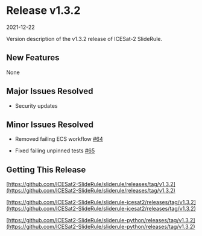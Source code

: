 # Release v1.3.2

2021-12-22

Version description of the v1.3.2 release of ICESat-2 SlideRule.

## New Features

None

## Major Issues Resolved

- Security updates

## Minor Issues Resolved

- Removed failing ECS workflow [#64](https://github.com/ICESat2-SlideRule/sliderule-python/issues/64)

- Fixed failing unpinned tests [#65](https://github.com/ICESat2-SlideRule/sliderule-python/issues/65)

## Getting This Release

[https://github.com/ICESat2-SlideRule/sliderule/releases/tag/v1.3.2](https://github.com/ICESat2-SlideRule/sliderule/releases/tag/v1.3.2)

[https://github.com/ICESat2-SlideRule/sliderule-icesat2/releases/tag/v1.3.2](https://github.com/ICESat2-SlideRule/sliderule-icesat2/releases/tag/v1.3.2)

[https://github.com/ICESat2-SlideRule/sliderule-python/releases/tag/v1.3.2](https://github.com/ICESat2-SlideRule/sliderule-python/releases/tag/v1.3.2)

